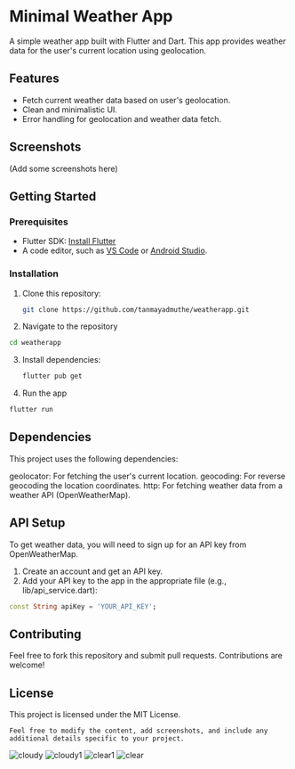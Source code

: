 # Minimal Weather App

A simple weather app built with Flutter and Dart. This app provides weather data for the user's current location using geolocation.

## Features

- Fetch current weather data based on user's geolocation.
- Clean and minimalistic UI.
- Error handling for geolocation and weather data fetch.

## Screenshots

(Add some screenshots here)

## Getting Started

### Prerequisites

- Flutter SDK: [Install Flutter](https://flutter.dev/docs/get-started/install)
- A code editor, such as [VS Code](https://code.visualstudio.com/) or [Android Studio](https://developer.android.com/studio).

### Installation

1. Clone this repository:

   ```bash
   git clone https://github.com/tanmayadmuthe/weatherapp.git
   ```

2. Navigate to the repository
  ```bash
  cd weatherapp
```

3. Install dependencies:
   ```bash
   flutter pub get
   ```
4. Run the app
```bash
flutter run
```

## Dependencies
This project uses the following dependencies:

geolocator: For fetching the user's current location.
geocoding: For reverse geocoding the location coordinates.
http: For fetching weather data from a weather API (OpenWeatherMap).

## API Setup
To get weather data, you will need to sign up for an API key from OpenWeatherMap.
1. Create an account and get an API key.
2. Add your API key to the app in the appropriate file (e.g., lib/api_service.dart):
```dart
const String apiKey = 'YOUR_API_KEY';
```
## Contributing
Feel free to fork this repository and submit pull requests. Contributions are welcome!

## License
This project is licensed under the MIT License.
```
Feel free to modify the content, add screenshots, and include any additional details specific to your project.
```
![cloudy](https://github.com/user-attachments/assets/82cbc0b6-49b7-4ebb-8d28-dd80f988917e)
![cloudy1](https://github.com/user-attachments/assets/dfeb2310-4b5e-4d16-b482-79505fb3907a)
![clear1](https://github.com/user-attachments/assets/1779ed2d-a8f4-4eae-8ecc-223f787e2b9e)
![clear](https://github.com/user-attachments/assets/251cfa8d-f15d-41ed-8629-4d7b982caad2)


